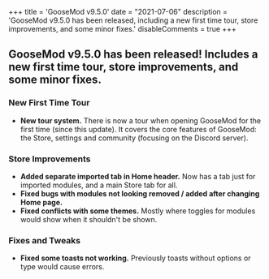 +++
title = 'GooseMod v9.5.0'
date = "2021-07-06"
description = 'GooseMod v9.5.0 has been released, including a new first time tour, store improvements, and some minor fixes.'
disableComments = true
+++

## **GooseMod v9.5.0** has been released! Includes a new first time tour, store improvements, and some minor fixes.

### New First Time Tour
- **New tour system.** There is now a tour when opening GooseMod for the first time (since this update). It covers the core features of GooseMod: the Store, settings and community (focusing on the Discord server).

### Store Improvements
- **Added separate imported tab in Home header.** Now has a tab just for imported modules, and a main Store tab for all.
- **Fixed bugs with modules not looking removed / added after changing Home page.**
- **Fixed conflicts with some themes.** Mostly where toggles for modules would show when it shouldn't be shown.

### Fixes and Tweaks
- **Fixed some toasts not working.** Previously toasts without options or type would cause errors.